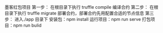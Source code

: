 墨客红包项目
第一步：
在根目录下执行 truffle compile 编译合约
第二步：
在根目录下执行 truffle migrate 部署合约，部署合约先用配置合适的节点信息
第三步：
进入./app 目录下
安装包：npm install
运行项目：npm run serve
打包项目：npm run bulid
